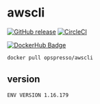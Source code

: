 # awscli

[![GitHub release](https://img.shields.io/github/release/opspresso/awscli.svg)](https://github.com/opspresso/awscli/releases)
[![CircleCI](https://circleci.com/gh/opspresso/awscli.svg?style=svg)](https://circleci.com/gh/opspresso/awscli)

[![DockerHub Badge](http://dockeri.co/image/opspresso/awscli)](https://hub.docker.com/r/opspresso/awscli/)

```bash
docker pull opspresso/awscli
```

## version

```
ENV VERSION 1.16.179
```
